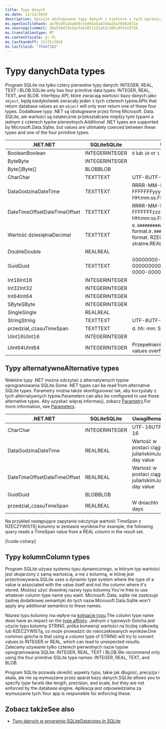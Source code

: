 ```yaml
---
title: Typy danych
ms.date: 12/13/2019
description: Opisuje obsługiwane typy danych i niektóre z tych ograniczeń.
ms.openlocfilehash: ae70cb91a5a6d9cfed45a5a47dda25a70362871e
ms.sourcegitcommit: 30a558d23e3ac5a52071121a52c305c85fe15726
ms.translationtype: MT
ms.contentlocale: pl-PL
ms.lasthandoff: 12/25/2019
ms.locfileid: "75447182"
---
```

# <a name="data-types"></a><span data-ttu-id="8f711-103">Typy danych</span><span class="sxs-lookup"><span data-stu-id="8f711-103">Data types</span></span>

<span data-ttu-id="8f711-104">Program SQLite ma tylko cztery pierwotne typy danych: INTEGER, REAL, TEXT i BLOB.</span><span class="sxs-lookup"><span data-stu-id="8f711-104">SQLite only has four primitive data types: INTEGER, REAL, TEXT, and BLOB.</span></span> <span data-ttu-id="8f711-105">Interfejsy API, które zwracają wartości bazy danych jako `object`, będą kiedykolwiek zwracały jeden z tych czterech typów.</span><span class="sxs-lookup"><span data-stu-id="8f711-105">APIs that return database values as an `object` will only ever return one of these four types.</span></span> <span data-ttu-id="8f711-106">Dodatkowe typy .NET są obsługiwane przez firmę Microsoft. Data. SQLite, ale wartości są ostatecznie przekształcane między tymi typami a jednym z czterech typów pierwotnych.</span><span class="sxs-lookup"><span data-stu-id="8f711-106">Additional .NET types are supported by Microsoft.Data.Sqlite, but values are ultimately coerced between these types and one of the four primitive types.</span></span>

| <span data-ttu-id="8f711-107">.NET</span><span class="sxs-lookup"><span data-stu-id="8f711-107">.NET</span></span>           | <span data-ttu-id="8f711-108">SQLite</span><span class="sxs-lookup"><span data-stu-id="8f711-108">SQLite</span></span>  | <span data-ttu-id="8f711-109">Uwagi</span><span class="sxs-lookup"><span data-stu-id="8f711-109">Remarks</span></span>                                                       |
| -------------- | ------- | ------------------------------------------------------------- |
| <span data-ttu-id="8f711-110">Boolean</span><span class="sxs-lookup"><span data-stu-id="8f711-110">Boolean</span></span>        | <span data-ttu-id="8f711-111">INTEGER</span><span class="sxs-lookup"><span data-stu-id="8f711-111">INTEGER</span></span> | <span data-ttu-id="8f711-112">`0` lub `1`</span><span class="sxs-lookup"><span data-stu-id="8f711-112">`0` or `1`</span></span>                                                    |
| <span data-ttu-id="8f711-113">Byte</span><span class="sxs-lookup"><span data-stu-id="8f711-113">Byte</span></span>           | <span data-ttu-id="8f711-114">INTEGER</span><span class="sxs-lookup"><span data-stu-id="8f711-114">INTEGER</span></span> |                                                               |
| <span data-ttu-id="8f711-115">Byte[]</span><span class="sxs-lookup"><span data-stu-id="8f711-115">Byte[]</span></span>         | <span data-ttu-id="8f711-116">BLOB</span><span class="sxs-lookup"><span data-stu-id="8f711-116">BLOB</span></span>    |                                                               |
| <span data-ttu-id="8f711-117">Char</span><span class="sxs-lookup"><span data-stu-id="8f711-117">Char</span></span>           | <span data-ttu-id="8f711-118">TEXT</span><span class="sxs-lookup"><span data-stu-id="8f711-118">TEXT</span></span>    | <span data-ttu-id="8f711-119">UTF-8</span><span class="sxs-lookup"><span data-stu-id="8f711-119">UTF-8</span></span>                                                         |
| <span data-ttu-id="8f711-120">DataGodzina</span><span class="sxs-lookup"><span data-stu-id="8f711-120">DateTime</span></span>       | <span data-ttu-id="8f711-121">TEXT</span><span class="sxs-lookup"><span data-stu-id="8f711-121">TEXT</span></span>    | <span data-ttu-id="8f711-122">RRRR-MM-DD HH: mm: SS. FFFFFFF</span><span class="sxs-lookup"><span data-stu-id="8f711-122">yyyy-MM-dd HH:mm:ss.FFFFFFF</span></span>                                   |
| <span data-ttu-id="8f711-123">DateTimeOffset</span><span class="sxs-lookup"><span data-stu-id="8f711-123">DateTimeOffset</span></span> | <span data-ttu-id="8f711-124">TEXT</span><span class="sxs-lookup"><span data-stu-id="8f711-124">TEXT</span></span>    | <span data-ttu-id="8f711-125">RRRR-MM-DD HH: mm: SS. FFFFFFFzzz</span><span class="sxs-lookup"><span data-stu-id="8f711-125">yyyy-MM-dd HH:mm:ss.FFFFFFFzzz</span></span>                                |
| <span data-ttu-id="8f711-126">Wartość dziesiętna</span><span class="sxs-lookup"><span data-stu-id="8f711-126">Decimal</span></span>        | <span data-ttu-id="8f711-127">TEXT</span><span class="sxs-lookup"><span data-stu-id="8f711-127">TEXT</span></span>    | <span data-ttu-id="8f711-128">`0.0###########################` format.</span><span class="sxs-lookup"><span data-stu-id="8f711-128">`0.0###########################` format.</span></span> <span data-ttu-id="8f711-129">RZECZYWISTE byłyby stratne.</span><span class="sxs-lookup"><span data-stu-id="8f711-129">REAL would be lossy.</span></span> |
| <span data-ttu-id="8f711-130">Double</span><span class="sxs-lookup"><span data-stu-id="8f711-130">Double</span></span>         | <span data-ttu-id="8f711-131">REAL</span><span class="sxs-lookup"><span data-stu-id="8f711-131">REAL</span></span>    |                                                               |
| <span data-ttu-id="8f711-132">Guid</span><span class="sxs-lookup"><span data-stu-id="8f711-132">Guid</span></span>           | <span data-ttu-id="8f711-133">TEXT</span><span class="sxs-lookup"><span data-stu-id="8f711-133">TEXT</span></span>    | <span data-ttu-id="8f711-134">00000000-0000-0000-0000-000000000000</span><span class="sxs-lookup"><span data-stu-id="8f711-134">00000000-0000-0000-0000-000000000000</span></span>                          |
| <span data-ttu-id="8f711-135">Int16</span><span class="sxs-lookup"><span data-stu-id="8f711-135">Int16</span></span>          | <span data-ttu-id="8f711-136">INTEGER</span><span class="sxs-lookup"><span data-stu-id="8f711-136">INTEGER</span></span> |                                                               |
| <span data-ttu-id="8f711-137">Int32</span><span class="sxs-lookup"><span data-stu-id="8f711-137">Int32</span></span>          | <span data-ttu-id="8f711-138">INTEGER</span><span class="sxs-lookup"><span data-stu-id="8f711-138">INTEGER</span></span> |                                                               |
| <span data-ttu-id="8f711-139">Int64</span><span class="sxs-lookup"><span data-stu-id="8f711-139">Int64</span></span>          | <span data-ttu-id="8f711-140">INTEGER</span><span class="sxs-lookup"><span data-stu-id="8f711-140">INTEGER</span></span> |                                                               |
| <span data-ttu-id="8f711-141">SByte</span><span class="sxs-lookup"><span data-stu-id="8f711-141">SByte</span></span>          | <span data-ttu-id="8f711-142">INTEGER</span><span class="sxs-lookup"><span data-stu-id="8f711-142">INTEGER</span></span> |                                                               |
| <span data-ttu-id="8f711-143">Single</span><span class="sxs-lookup"><span data-stu-id="8f711-143">Single</span></span>         | <span data-ttu-id="8f711-144">REAL</span><span class="sxs-lookup"><span data-stu-id="8f711-144">REAL</span></span>    |                                                               |
| <span data-ttu-id="8f711-145">String</span><span class="sxs-lookup"><span data-stu-id="8f711-145">String</span></span>         | <span data-ttu-id="8f711-146">TEXT</span><span class="sxs-lookup"><span data-stu-id="8f711-146">TEXT</span></span>    | <span data-ttu-id="8f711-147">UTF-8</span><span class="sxs-lookup"><span data-stu-id="8f711-147">UTF-8</span></span>                                                         |
| <span data-ttu-id="8f711-148">przedział_czasu</span><span class="sxs-lookup"><span data-stu-id="8f711-148">TimeSpan</span></span>       | <span data-ttu-id="8f711-149">TEXT</span><span class="sxs-lookup"><span data-stu-id="8f711-149">TEXT</span></span>    | <span data-ttu-id="8f711-150">d. hh: mm: SS. fffffff</span><span class="sxs-lookup"><span data-stu-id="8f711-150">d.hh:mm:ss.fffffff</span></span>                                            |
| <span data-ttu-id="8f711-151">UInt16</span><span class="sxs-lookup"><span data-stu-id="8f711-151">UInt16</span></span>         | <span data-ttu-id="8f711-152">INTEGER</span><span class="sxs-lookup"><span data-stu-id="8f711-152">INTEGER</span></span> |                                                               |
| <span data-ttu-id="8f711-153">UInt64</span><span class="sxs-lookup"><span data-stu-id="8f711-153">UInt64</span></span>         | <span data-ttu-id="8f711-154">INTEGER</span><span class="sxs-lookup"><span data-stu-id="8f711-154">INTEGER</span></span> | <span data-ttu-id="8f711-155">Przepełnienie dużych wartości</span><span class="sxs-lookup"><span data-stu-id="8f711-155">Large values overflow</span></span>                                         |

## <a name="alternative-types"></a><span data-ttu-id="8f711-156">Typy alternatywne</span><span class="sxs-lookup"><span data-stu-id="8f711-156">Alternative types</span></span>

<span data-ttu-id="8f711-157">Niektóre typy .NET można odczytać z alternatywnych typów oprogramowania SQLite.</span><span class="sxs-lookup"><span data-stu-id="8f711-157">Some .NET types can be read from alternative SQLite types.</span></span> <span data-ttu-id="8f711-158">Parametry można także skonfigurować tak, aby korzystały z tych alternatywnych typów.</span><span class="sxs-lookup"><span data-stu-id="8f711-158">Parameters can also be configured to use these alternative types.</span></span> <span data-ttu-id="8f711-159">Aby uzyskać więcej informacji, zobacz [Parametry](parameters.md#alternative-types).</span><span class="sxs-lookup"><span data-stu-id="8f711-159">For more information, see [Parameters](parameters.md#alternative-types).</span></span>

| <span data-ttu-id="8f711-160">.NET</span><span class="sxs-lookup"><span data-stu-id="8f711-160">.NET</span></span>           | <span data-ttu-id="8f711-161">SQLite</span><span class="sxs-lookup"><span data-stu-id="8f711-161">SQLite</span></span>  | <span data-ttu-id="8f711-162">Uwagi</span><span class="sxs-lookup"><span data-stu-id="8f711-162">Remarks</span></span>          |
| -------------- | ------- | ---------------- |
| <span data-ttu-id="8f711-163">Char</span><span class="sxs-lookup"><span data-stu-id="8f711-163">Char</span></span>           | <span data-ttu-id="8f711-164">INTEGER</span><span class="sxs-lookup"><span data-stu-id="8f711-164">INTEGER</span></span> | <span data-ttu-id="8f711-165">UTF-16</span><span class="sxs-lookup"><span data-stu-id="8f711-165">UTF-16</span></span>           |
| <span data-ttu-id="8f711-166">DataGodzina</span><span class="sxs-lookup"><span data-stu-id="8f711-166">DateTime</span></span>       | <span data-ttu-id="8f711-167">REAL</span><span class="sxs-lookup"><span data-stu-id="8f711-167">REAL</span></span>    | <span data-ttu-id="8f711-168">Wartość w postaci ciągu juliańskim</span><span class="sxs-lookup"><span data-stu-id="8f711-168">Julian day value</span></span> |
| <span data-ttu-id="8f711-169">DateTimeOffset</span><span class="sxs-lookup"><span data-stu-id="8f711-169">DateTimeOffset</span></span> | <span data-ttu-id="8f711-170">REAL</span><span class="sxs-lookup"><span data-stu-id="8f711-170">REAL</span></span>    | <span data-ttu-id="8f711-171">Wartość w postaci ciągu juliańskim</span><span class="sxs-lookup"><span data-stu-id="8f711-171">Julian day value</span></span> |
| <span data-ttu-id="8f711-172">Guid</span><span class="sxs-lookup"><span data-stu-id="8f711-172">Guid</span></span>           | <span data-ttu-id="8f711-173">BLOB</span><span class="sxs-lookup"><span data-stu-id="8f711-173">BLOB</span></span>    |                  |
| <span data-ttu-id="8f711-174">przedział_czasu</span><span class="sxs-lookup"><span data-stu-id="8f711-174">TimeSpan</span></span>       | <span data-ttu-id="8f711-175">REAL</span><span class="sxs-lookup"><span data-stu-id="8f711-175">REAL</span></span>    | <span data-ttu-id="8f711-176">W dniach</span><span class="sxs-lookup"><span data-stu-id="8f711-176">In days</span></span>          |

<span data-ttu-id="8f711-177">Na przykład następujące zapytanie odczytuje wartość TimeSpan z RZECZYWISTEj kolumny w zestawie wyników.</span><span class="sxs-lookup"><span data-stu-id="8f711-177">For example, the following query reads a TimeSpan value from a REAL column in the result set.</span></span>

[!code-csharp[](../../../../samples/snippets/standard/data/sqlite/DateAndTimeSample/Program.cs?name=snippet_AlternativeType)]

## <a name="column-types"></a><span data-ttu-id="8f711-178">Typy kolumn</span><span class="sxs-lookup"><span data-stu-id="8f711-178">Column types</span></span>

<span data-ttu-id="8f711-179">Program SQLite używa systemu typu dynamicznego, w którym typ wartości jest skojarzony z samą wartością, a nie z kolumną, w której jest przechowywana.</span><span class="sxs-lookup"><span data-stu-id="8f711-179">SQLite uses a dynamic type system where the type of a value is associated with the value itself and not the column where it's stored.</span></span> <span data-ttu-id="8f711-180">Możesz użyć dowolnej nazwy typu kolumny.</span><span class="sxs-lookup"><span data-stu-id="8f711-180">You're free to use whatever column type name you want.</span></span> <span data-ttu-id="8f711-181">Microsoft. Data. sqlite nie zastosuje żadnej dodatkowej semantyki do tych nazw.</span><span class="sxs-lookup"><span data-stu-id="8f711-181">Microsoft.Data.Sqlite won't apply any additional semantics to these names.</span></span>

<span data-ttu-id="8f711-182">Nazwa typu kolumny ma wpływ na [koligację typu](https://www.sqlite.org/datatype3.html#type_affinity).</span><span class="sxs-lookup"><span data-stu-id="8f711-182">The column type name does have an impact on the [type affinity](https://www.sqlite.org/datatype3.html#type_affinity).</span></span> <span data-ttu-id="8f711-183">Jednym z typowych Gotcha jest użycie typu kolumny STRING, próba konwersji wartości na liczbę całkowitą lub RZECZYWISTą, co może prowadzić do nieoczekiwanych wyników.</span><span class="sxs-lookup"><span data-stu-id="8f711-183">One common gotcha is that using a column type of STRING will try to convert values to INTEGER or REAL, which can lead to unexpected results.</span></span> <span data-ttu-id="8f711-184">Zalecamy używanie tylko czterech pierwotnych nazw typów oprogramowania SQLite: INTEGER, REAL, TEXT i BLOB.</span><span class="sxs-lookup"><span data-stu-id="8f711-184">We recommend only using the four primitive SQLite type names: INTEGER, REAL, TEXT, and BLOB.</span></span>

<span data-ttu-id="8f711-185">Program SQLite pozwala określić aspekty typu, takie jak długość, precyzja i skala, ale nie są wymuszane przez aparat bazy danych.</span><span class="sxs-lookup"><span data-stu-id="8f711-185">SQLite allows you to specify type facets like length, precision, and scale, but they are not enforced by the database engine.</span></span> <span data-ttu-id="8f711-186">Aplikacja jest odpowiedzialna za wymuszanie tych.</span><span class="sxs-lookup"><span data-stu-id="8f711-186">Your app is responsible for enforcing these.</span></span>

## <a name="see-also"></a><span data-ttu-id="8f711-187">Zobacz także</span><span class="sxs-lookup"><span data-stu-id="8f711-187">See also</span></span>

- [<span data-ttu-id="8f711-188">Typy danych w programie SQLite</span><span class="sxs-lookup"><span data-stu-id="8f711-188">Datatypes In SQLite</span></span>](https://www.sqlite.org/datatype3.html)
